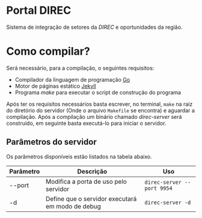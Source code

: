 # Portal DIREC

Sistema de integração de setores da _DIREC_ e oportunidades da região.

# Como compilar?

Será necessário, para a compilação, o seguintes requisitos:

- Compilador da linguagem de programação [Go](http://golang.org/)
- Motor de páginas estático [Jekyll](https://jekyllrb.com/)
- Programa *make* para executar o script de construção do programa

Após ter os requisitos necessários basta escrever, no terminal,  `make` na raiz
do diretório do servidor (Onde o arquivo `Makefile` se encontra) e aguardar
a compilação. Após a compilação um binário chamado *direc-server* será
construído, em seguinte basta executá-lo para iniciar o servidor.

## Parâmetros do servidor

Os parâmetros disponíveis estão listados na tabela abaixo.


| Parâmetro | Descrição                                        | Uso                        |
| --------- | -------------------------------------            | -------------------------- |
| --port    | Modifica a porta de uso pelo servidor            | `direc-server --port 9954` |
| -d        | Define que o servidor executará em modo de debug | `direc-server -d`                           |
